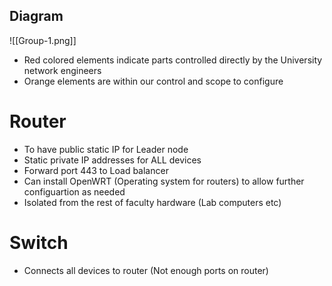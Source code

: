 ## Diagram
![[Group-1.png]]
- Red colored elements indicate parts controlled directly by the University network engineers
- Orange elements are within our control and scope to configure 

# Router
- To have public static IP for Leader node
- Static private IP addresses for ALL devices
- Forward port 443 to Load balancer
- Can install OpenWRT (Operating system for routers) to allow further configuartion as needed
- Isolated from the rest of faculty hardware (Lab computers etc)
# Switch
- Connects all devices to router (Not enough ports on router)
